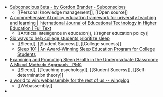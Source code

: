 - [Subconscious Beta - by Gordon Brander - Subconscious](https://subconscious.substack.com/p/subconscious-beta)
	- [[Personal knowledge management]], [[Open source]]
- [A comprehensive AI policy education framework for university teaching and learning | International Journal of Educational Technology in Higher Education | Full Text](https://educationaltechnologyjournal.springeropen.com/articles/10.1186/s41239-023-00408-3)
	- [[Artificial intelligence in education]], [[Higher education policy]]
- [Six ways to help college students prioritize sleep](https://www.insidehighered.com/news/student-success/health-wellness/2023/08/17/six-ways-help-college-students-prioritize-sleep?mc_cid=4d7e3920b9)
	- [[Sleep]], [[Student Success]], [[College success]]
	- [Sleep 101 | An Award-Winning Sleep Education Program for College Students](http://sleep101.info/)
- [Examining and Promoting Sleep Health in the Undergraduate Classroom: A Mixed-Methods Approach - PMC](https://www.ncbi.nlm.nih.gov/pmc/articles/PMC8656841/)
	- [[Sleep]], [[Teaching psychology]], [[Student Success]], [[Self-determination theory]]
- [a world to win: webassembly for the rest of us -- wingolog](https://wingolog.org/archives/2023/03/20/a-world-to-win-webassembly-for-the-rest-of-us)
	- [[Webassembly]]
-